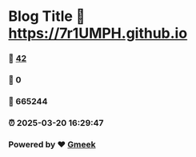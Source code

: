 # Blog Title :link: https://7r1UMPH.github.io 
### :page_facing_up: [42](https://7r1UMPH.github.io/tag.html) 
### :speech_balloon: 0 
### :hibiscus: 665244 
### :alarm_clock: 2025-03-20 16:29:47 
### Powered by :heart: [Gmeek](https://github.com/Meekdai/Gmeek)
